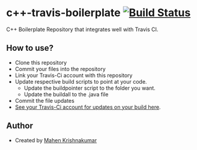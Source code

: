 # c++-travis-boilerplate [![Build Status](https://travis-ci.org/mahkrish/cplusplus-boilerplate-repo.svg?branch=master)](https://travis-ci.org/mahkrish/cplusplus-boilerplate-repo)
C++ Boilerplate Repository that integrates well with Travis CI.

## How to use?
- Clone this repository
- Commit your files into the repository
- Link your Travis-Ci account with this repository
- Update respective build scripts to point at your code.
  - Update the buildpointer script to the folder you want.
  - Update the buildall to the .java file
- Commit the file updates
- [See your Travis-Ci account for updates on your build here](travis-ci.org).

## Author
- Created by [Mahen Krishnakumar](https://github.com/mahkrish)
